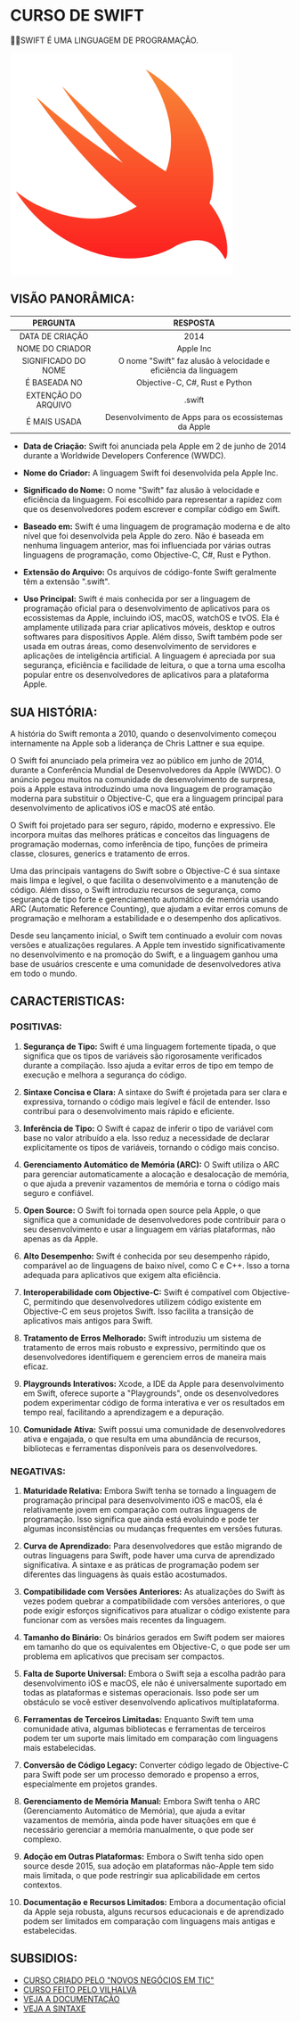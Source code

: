 # CURSO DE SWIFT
👨‍⚖️SWIFT É UMA LINGUAGEM DE PROGRAMAÇÃO.

<img src="FOTO.png" align="center" width="400"> <br>

## VISÃO PANORÂMICA:
| PERGUNTA | RESPOSTA |
| :---: | :---: |
| DATA DE CRIAÇÃO | 2014 |
| NOME DO CRIADOR | Apple Inc | 
| SIGNIFICADO DO NOME | O nome "Swift" faz alusão à velocidade e eficiência da linguagem |
| É BASEADA NO | Objective-C, C#, Rust e Python |
| EXTENÇÃO DO ARQUIVO | .swift |
| É MAIS USADA | Desenvolvimento de Apps para os ecossistemas da Apple |

- **Data de Criação:** Swift foi anunciada pela Apple em 2 de junho de 2014 durante a Worldwide Developers Conference (WWDC).

- **Nome do Criador:** A linguagem Swift foi desenvolvida pela Apple Inc.

- **Significado do Nome:** O nome "Swift" faz alusão à velocidade e eficiência da linguagem. Foi escolhido para representar a rapidez com que os desenvolvedores podem escrever e compilar código em Swift.

- **Baseado em:** Swift é uma linguagem de programação moderna e de alto nível que foi desenvolvida pela Apple do zero. Não é baseada em nenhuma linguagem anterior, mas foi influenciada por várias outras linguagens de programação, como Objective-C, C#, Rust e Python.

- **Extensão do Arquivo:** Os arquivos de código-fonte Swift geralmente têm a extensão ".swift".

- **Uso Principal:** Swift é mais conhecida por ser a linguagem de programação oficial para o desenvolvimento de aplicativos para os ecossistemas da Apple, incluindo iOS, macOS, watchOS e tvOS. Ela é amplamente utilizada para criar aplicativos móveis, desktop e outros softwares para dispositivos Apple. Além disso, Swift também pode ser usada em outras áreas, como desenvolvimento de servidores e aplicações de inteligência artificial. A linguagem é apreciada por sua segurança, eficiência e facilidade de leitura, o que a torna uma escolha popular entre os desenvolvedores de aplicativos para a plataforma Apple.

## SUA HISTÓRIA:
A história do Swift remonta a 2010, quando o desenvolvimento começou internamente na Apple sob a liderança de Chris Lattner e sua equipe.

O Swift foi anunciado pela primeira vez ao público em junho de 2014, durante a Conferência Mundial de Desenvolvedores da Apple (WWDC). O anúncio pegou muitos na comunidade de desenvolvimento de surpresa, pois a Apple estava introduzindo uma nova linguagem de programação moderna para substituir o Objective-C, que era a linguagem principal para desenvolvimento de aplicativos iOS e macOS até então.

O Swift foi projetado para ser seguro, rápido, moderno e expressivo. Ele incorpora muitas das melhores práticas e conceitos das linguagens de programação modernas, como inferência de tipo, funções de primeira classe, closures, generics e tratamento de erros.

Uma das principais vantagens do Swift sobre o Objective-C é sua sintaxe mais limpa e legível, o que facilita o desenvolvimento e a manutenção de código. Além disso, o Swift introduziu recursos de segurança, como segurança de tipo forte e gerenciamento automático de memória usando ARC (Automatic Reference Counting), que ajudam a evitar erros comuns de programação e melhoram a estabilidade e o desempenho dos aplicativos.

Desde seu lançamento inicial, o Swift tem continuado a evoluir com novas versões e atualizações regulares. A Apple tem investido significativamente no desenvolvimento e na promoção do Swift, e a linguagem ganhou uma base de usuários crescente e uma comunidade de desenvolvedores ativa em todo o mundo.

## CARACTERISTICAS:
### POSITIVAS:
1. **Segurança de Tipo:** Swift é uma linguagem fortemente tipada, o que significa que os tipos de variáveis são rigorosamente verificados durante a compilação. Isso ajuda a evitar erros de tipo em tempo de execução e melhora a segurança do código.

2. **Sintaxe Concisa e Clara:** A sintaxe do Swift é projetada para ser clara e expressiva, tornando o código mais legível e fácil de entender. Isso contribui para o desenvolvimento mais rápido e eficiente.

3. **Inferência de Tipo:** O Swift é capaz de inferir o tipo de variável com base no valor atribuído a ela. Isso reduz a necessidade de declarar explicitamente os tipos de variáveis, tornando o código mais conciso.

4. **Gerenciamento Automático de Memória (ARC):** O Swift utiliza o ARC para gerenciar automaticamente a alocação e desalocação de memória, o que ajuda a prevenir vazamentos de memória e torna o código mais seguro e confiável.

5. **Open Source:** O Swift foi tornada open source pela Apple, o que significa que a comunidade de desenvolvedores pode contribuir para o seu desenvolvimento e usar a linguagem em várias plataformas, não apenas as da Apple.

6. **Alto Desempenho:** Swift é conhecida por seu desempenho rápido, comparável ao de linguagens de baixo nível, como C e C++. Isso a torna adequada para aplicativos que exigem alta eficiência.

7. **Interoperabilidade com Objective-C:** Swift é compatível com Objective-C, permitindo que desenvolvedores utilizem código existente em Objective-C em seus projetos Swift. Isso facilita a transição de aplicativos mais antigos para Swift.

8. **Tratamento de Erros Melhorado:** Swift introduziu um sistema de tratamento de erros mais robusto e expressivo, permitindo que os desenvolvedores identifiquem e gerenciem erros de maneira mais eficaz.

9. **Playgrounds Interativos:** Xcode, a IDE da Apple para desenvolvimento em Swift, oferece suporte a "Playgrounds", onde os desenvolvedores podem experimentar código de forma interativa e ver os resultados em tempo real, facilitando a aprendizagem e a depuração.

10. **Comunidade Ativa:** Swift possui uma comunidade de desenvolvedores ativa e engajada, o que resulta em uma abundância de recursos, bibliotecas e ferramentas disponíveis para os desenvolvedores.

### NEGATIVAS:
1. **Maturidade Relativa:** Embora Swift tenha se tornado a linguagem de programação principal para desenvolvimento iOS e macOS, ela é relativamente jovem em comparação com outras linguagens de programação. Isso significa que ainda está evoluindo e pode ter algumas inconsistências ou mudanças frequentes em versões futuras.

2. **Curva de Aprendizado:** Para desenvolvedores que estão migrando de outras linguagens para Swift, pode haver uma curva de aprendizado significativa. A sintaxe e as práticas de programação podem ser diferentes das linguagens às quais estão acostumados.

3. **Compatibilidade com Versões Anteriores:** As atualizações do Swift às vezes podem quebrar a compatibilidade com versões anteriores, o que pode exigir esforços significativos para atualizar o código existente para funcionar com as versões mais recentes da linguagem.

4. **Tamanho do Binário:** Os binários gerados em Swift podem ser maiores em tamanho do que os equivalentes em Objective-C, o que pode ser um problema em aplicativos que precisam ser compactos.

5. **Falta de Suporte Universal:** Embora o Swift seja a escolha padrão para desenvolvimento iOS e macOS, ele não é universalmente suportado em todas as plataformas e sistemas operacionais. Isso pode ser um obstáculo se você estiver desenvolvendo aplicativos multiplataforma.

6. **Ferramentas de Terceiros Limitadas:** Enquanto Swift tem uma comunidade ativa, algumas bibliotecas e ferramentas de terceiros podem ter um suporte mais limitado em comparação com linguagens mais estabelecidas.

7. **Conversão de Código Legacy:** Converter código legado de Objective-C para Swift pode ser um processo demorado e propenso a erros, especialmente em projetos grandes.

8. **Gerenciamento de Memória Manual:** Embora Swift tenha o ARC (Gerenciamento Automático de Memória), que ajuda a evitar vazamentos de memória, ainda pode haver situações em que é necessário gerenciar a memória manualmente, o que pode ser complexo.

9. **Adoção em Outras Plataformas:** Embora o Swift tenha sido open source desde 2015, sua adoção em plataformas não-Apple tem sido mais limitada, o que pode restringir sua aplicabilidade em certos contextos.

10. **Documentação e Recursos Limitados:** Embora a documentação oficial da Apple seja robusta, alguns recursos educacionais e de aprendizado podem ser limitados em comparação com linguagens mais antigas e estabelecidas.

## SUBSIDIOS:
- [CURSO CRIADO PELO "NOVOS NEGÓCIOS EM TIC"](https://www.youtube.com/playlist?list=PLTl7hsEfhCWVx6os_oOHpJF_YrJmRnIQk)
- [CURSO FEITO PELO VILHALVA](https://github.com/VILHALVA)
- [VEJA A DOCUMENTAÇÃO](https://www.apple.com/br/swift/)
- [VEJA A SINTAXE](./SINTAXE.md)

